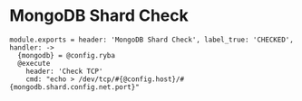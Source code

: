 
# MongoDB Shard Check

    module.exports = header: 'MongoDB Shard Check', label_true: 'CHECKED', handler: ->
      {mongodb} = @config.ryba
      @execute
        header: 'Check TCP'
        cmd: "echo > /dev/tcp/#{@config.host}/#{mongodb.shard.config.net.port}"
